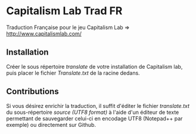 Capitalism Lab Trad FR
======================

Traduction Française pour le jeu Capitalism Lab => http://www.capitalismlab.com/

Installation
------------

Créer le sous répertoire *translate* de votre installation de Capitalism lab, puis placer le fichier 
*Translate.txt* de la racine dedans.

Contributions
-------------

Si vous désirez enrichir la traduction, il suffit d'éditer le fichier *translate.txt* du sous-répertoire *source (UTF8 format)* à l'aide d'un éditeur de texte permettant de sauvegarder celui-ci en encodage UTF8 (Notepad++ par exemple) ou directement sur Github.
